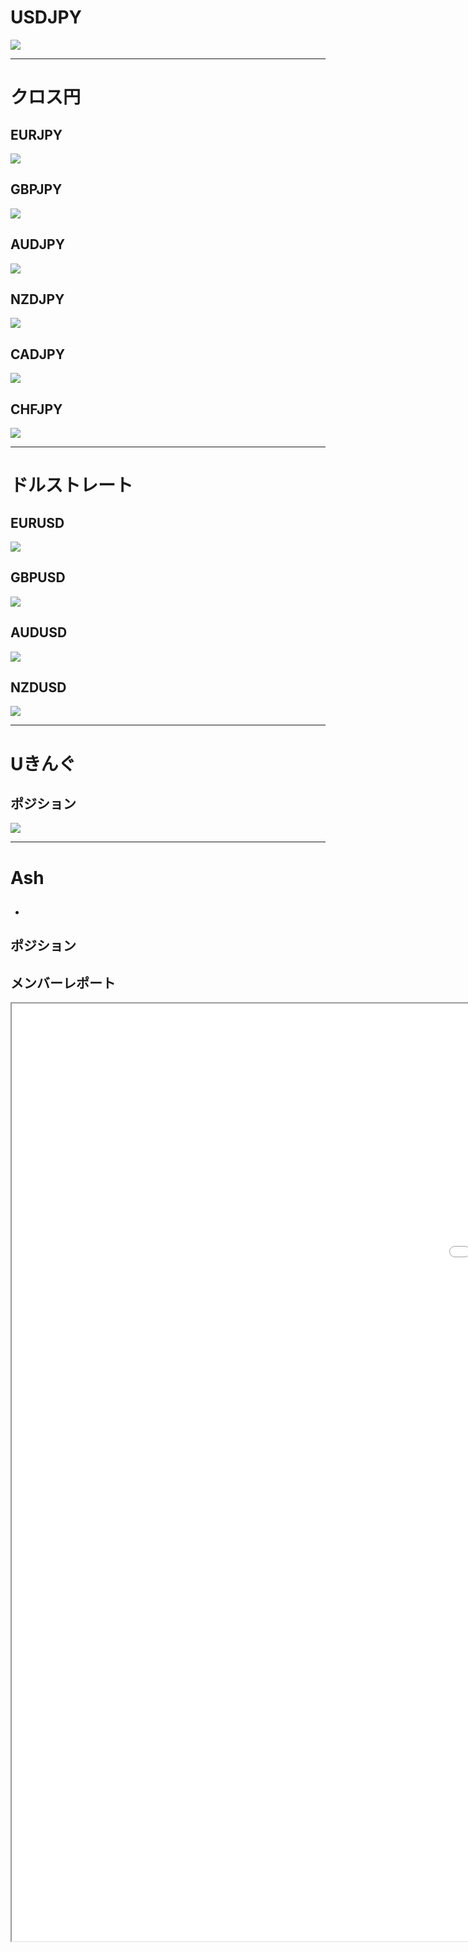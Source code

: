 # USDJPY
![](2022-12-18-22-44-56.png)

---
# クロス円
## EURJPY
![](2022-12-18-13-11-08.png)

## GBPJPY
![](2022-12-18-13-11-26.png)

## AUDJPY
![](2022-12-18-13-11-53.png)

## NZDJPY
![](2022-12-18-13-12-15.png)

## CADJPY
![](2022-12-18-13-12-28.png)

## CHFJPY
![](2022-12-18-13-12-44.png)

---
# ドルストレート
## EURUSD
![](2022-12-18-13-13-12.png)

## GBPUSD
![](2022-12-18-13-13-40.png)

## AUDUSD
![](2022-12-18-13-14-25.png)

## NZDUSD
![](2022-12-18-13-14-43.png)

---
# Uきんぐ
## ポジション
![](2022-12-18-09-31-04.png)

---
# Ash
## 
- 

## ポジション

## メンバーレポート
<iframe height="1500" width="2000" src="crossyen.pdf"></iframe>
